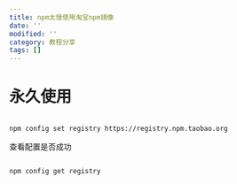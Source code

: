 ```yaml
---
title: npm太慢使用淘宝npm镜像
date: ''
modified: ''
category: 教程分享
tags: []
---
```


# 永久使用
```bash
npm config set registry https://registry.npm.taobao.org
```
查看配置是否成功
```bash
npm config get registry
```